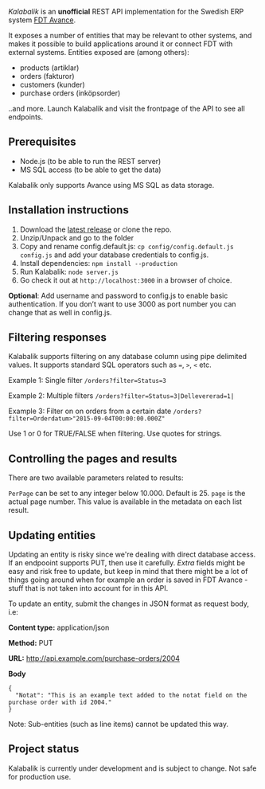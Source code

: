 _Kalabalik_ is an **unofficial** REST API implementation for the Swedish ERP system [FDT Avance](http://fdt.se/affarssystem/).

It exposes a number of entities that may be relevant to other systems, and makes it possible to build applications around it or connect FDT with external systems. Entities exposed are (among others):

- products (artiklar)
- orders (fakturor)
- customers (kunder)
- purchase orders (inköpsorder)

..and more. Launch Kalabalik and visit the frontpage of the API to see all endpoints.

## Prerequisites

- Node.js (to be able to run the REST server)
- MS SQL access (to be able to get the data)

Kalabalik only supports Avance using MS SQL as data storage.

## Installation instructions

1. Download the [latest release](https://github.com/olssongerthel/Kalabalik/releases) or clone the repo.
2. Unzip/Unpack and go to the folder
3. Copy and rename config.default.js: `cp config/config.default.js config.js` and add your database credentials to config.js.
4. Install dependencies: `npm install --production`
5. Run Kalabalik: `node server.js`
6. Go check it out at `http://localhost:3000` in a browser of choice.

**Optional**: Add username and password to config.js to enable basic authentication. If you don’t want to use 3000 as port number you can change that as well in config.js.

## Filtering responses
Kalabalik supports filtering on any database column using pipe delimited values. It supports standard SQL operators such as `=`, `>`, `<` etc.

Example 1: Single filter
`/orders?filter=Status=3`

Example 2: Multiple filters
`/orders?filter=Status=3|Dellevererad=1|`

Example 3: Filter on on orders from a certain date
`/orders?filter=Orderdatum>"2015-09-04T00:00:00.000Z"`

Use 1 or 0 for TRUE/FALSE when filtering. Use quotes for strings.

## Controlling the pages and results

There are two available parameters related to results:

`PerPage` can be set to any integer below 10.000. Default is 25.
`page` is the actual page number. This value is available in the metadata on each list result.

## Updating entities

Updating an entity is risky since we're dealing with direct database access. If an endpooint supports PUT, then use it carefully. *Extra* fields might be easy and risk free to update, but keep in mind that there might be a lot of things going around when for example an order is saved in FDT Avance - stuff that is not taken into account for in this API.

To update an entity, submit the changes in JSON format as request body, i.e:

**Content type:** application/json

**Method:** PUT

**URL:** http://api.example.com/purchase-orders/2004

**Body**
```
{
  "Notat": "This is an example text added to the notat field on the purchase order with id 2004."
}
```
Note: Sub-entities (such as line items) cannot be updated this way.

## Project status

Kalabalik is currently under development and is subject to change. Not safe for production use.
